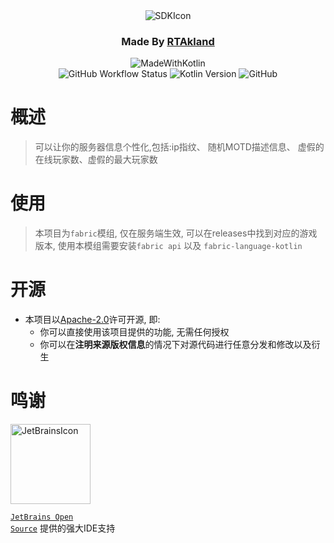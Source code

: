 <div align="center">
<img src="https://static.rtast.cn/static/icon/yesmotd-icon.png" alt="SDKIcon">

<h3>Made By <a href="https://github.com/RTAkland">RTAkland</a></h3>

<img src="https://static.rtast.cn/static/kotlin/made-with-kotlin.svg" alt="MadeWithKotlin">

<br>
<img alt="GitHub Workflow Status" src="https://img.shields.io/github/actions/workflow/status/DangoTown/YeeeesMOTD/main.yml">
<img alt="Kotlin Version" src="https://img.shields.io/badge/Kotlin-1.9.23-pink?logo=kotlin">
<img alt="GitHub" src="https://img.shields.io/github/license/DangoTown/YeeeesMOTD?logo=apache">

</div>

# 概述

> 可以让你的服务器信息个性化,包括:ip指纹、 随机MOTD描述信息、 虚假的在线玩家数、虚假的最大玩家数 



# 使用

> 本项目为`fabric`模组, 仅在服务端生效, 可以在releases中找到对应的游戏版本, 
> 使用本模组需要安装`fabric api` 以及 `fabric-language-kotlin`

# 开源

- 本项目以[Apache-2.0](./LICENSE)许可开源, 即:
    - 你可以直接使用该项目提供的功能, 无需任何授权
    - 你可以在**注明来源版权信息**的情况下对源代码进行任意分发和修改以及衍生

# 鸣谢

<div>

<img src="https://static.rtast.cn/static/other/jetbrains.png" alt="JetBrainsIcon" width="128">

<a href="https://www.jetbrains.com/opensource/"><code>JetBrains Open Source</code></a> 提供的强大IDE支持

</div>
